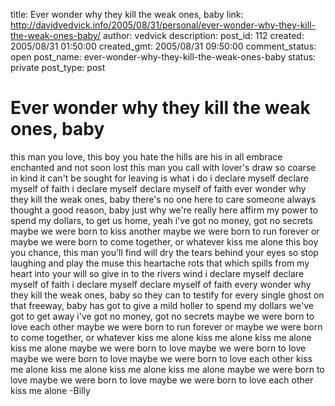 title: Ever wonder why they kill the weak ones, baby
link: http://davidvedvick.info/2005/08/31/personal/ever-wonder-why-they-kill-the-weak-ones-baby/
author: vedvick
description: 
post_id: 112
created: 2005/08/31 01:50:00
created_gmt: 2005/08/31 09:50:00
comment_status: open
post_name: ever-wonder-why-they-kill-the-weak-ones-baby
status: private
post_type: post

# Ever wonder why they kill the weak ones, baby

this man you love, this boy you hate the hills are his in all embrace enchanted and not soon lost this man you call with lover's draw so coarse in kind it can't be sought for leaving is what i do i declare myself declare myself of faith i declare myself declare myself of faith ever wonder why they kill the weak ones, baby there's no one here to care someone always thought a good reason, baby just why we're really here affirm my power to spend my dollars, to get us home, yeah i've got no money, got no secrets maybe we were born to kiss another maybe we were born to run forever or maybe we were born to come together, or whatever kiss me alone this boy you chance, this man you'll find will dry the tears behind your eyes so stop laughing and play the muse this heartache rots that which spills from my heart into your will so give in to the rivers wind i declare myself declare myself of faith i declare myself declare myself of faith every wonder why they kill the weak ones, baby so they can to testify for every single ghost on that freeway, baby has got to give a mild holler to spend my dollars we've got to get away i've got no money, got no secrets maybe we were born to love each other maybe we were born to run forever or maybe we were born to come together, or whatever kiss me alone kiss me alone kiss me alone kiss me alone maybe we were born to love maybe we were born to love maybe we were born to love maybe we were born to love each other kiss me alone kiss me alone kiss me alone kiss me alone maybe we were born to love maybe we were born to love maybe we were born to love each other kiss me alone -Billy